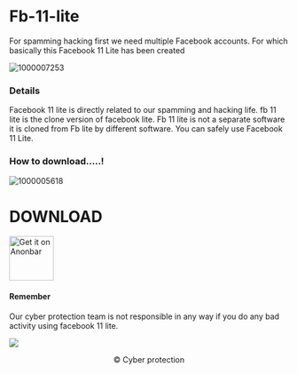 # Fb-11-lite
For spamming hacking first we need multiple Facebook accounts. For which basically this Facebook 11 Lite has been created

![1000007253](https://github.com/mehedihasanifty/Facebook-11-lite/assets/159106189/fa13b0af-33cb-4e3d-9ced-932154cfbff9)


### Details 
Facebook 11 lite is directly related to our spamming and hacking life. fb 11 lite is the clone version of facebook lite. Fb 11 lite is not a separate software it is cloned from Fb lite by different software. You can safely use Facebook 11 Lite. 

 ### How to download.....!

![1000005618](https://github.com/infocp/Fb-11-lite/assets/158504182/5a5541a2-c387-44fe-9fe1-f5f4e0f58f49)


# DOWNLOAD
<!-- Click the download button to download latest release app. -->
[<img src="https://freepngimg.com/thumb/download_now_button/25800-4-download-now-button-blue.png"
     alt="Get it on Anonbar"
     height="80">](https://www.google.com/search?q=anonbar+fb+11+lite&oq=Anonbar&gs_lcrp=EgZjaHJvbWUqBggFEEUYOzIGCAAQRRg8MgYIARBFGDwyBggCEEUYPDIJCAMQRRg5GIAEMgYIBBBFGDwyBggFEEUYOzIGCAYQRRg7MgYIBxBFGDvSAQgzNTgzajBqN6gCALACAA&client=ms-android-kddi-jp-revc&sourceid=chrome-mobile&ie=UTF-8)
<!-- BEGIN LATEST DOWNLOAD BUTTON -->

#### Remember
Our cyber ​​protection team is not responsible in any way if you do any bad activity using facebook 11 lite.

![](https://komarev.com/ghpvc/?username=your-github-username&label=Total+download)
 <div align="center">
© Cyber protection
